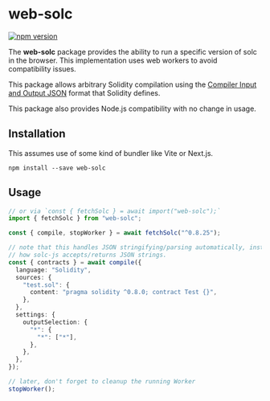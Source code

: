 # web-solc

[![npm version](https://img.shields.io/npm/v/web-solc)](https://www.npmjs.com/package/web-solc)

The **web-solc** package provides the ability to run a specific version of solc
in the browser. This implementation uses web workers to avoid compatibility
issues.

This package allows arbitrary Solidity compilation using the
[Compiler Input and Output JSON](https://docs.soliditylang.org/en/latest/using-the-compiler.html#compiler-input-and-output-json-description)
format that Solidity defines.

This package also provides Node.js compatibility with no change in usage.

## Installation

This assumes use of some kind of bundler like Vite or Next.js.

```console
npm install --save web-solc
```

## Usage

```typescript
// or via `const { fetchSolc } = await import("web-solc");`
import { fetchSolc } from "web-solc";

const { compile, stopWorker } = await fetchSolc("^0.8.25");

// note that this handles JSON stringifying/parsing automatically, instead of
// how solc-js accepts/returns JSON strings.
const { contracts } = await compile({
  language: "Solidity",
  sources: {
    "test.sol": {
      content: "pragma solidity ^0.8.0; contract Test {}",
    },
  },
  settings: {
    outputSelection: {
      "*": {
        "*": ["*"],
      },
    },
  },
});

// later, don't forget to cleanup the running Worker
stopWorker();
```
